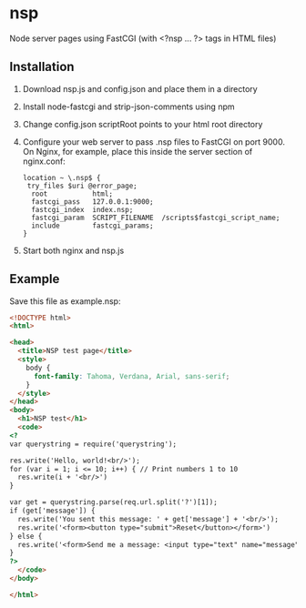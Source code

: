 # nsp
Node server pages using FastCGI (with &lt;?nsp ... ?&gt; tags in HTML files)

## Installation

1. Download nsp.js and config.json and place them in a directory
2. Install node-fastcgi and strip-json-comments using npm
3. Change config.json scriptRoot points to your html root directory
4. Configure your web server to pass .nsp files to FastCGI on port 9000. On Nginx, for example, place this inside the server section of nginx.conf:

   ```
   location ~ \.nsp$ {
    try_files $uri @error_page;
     root           html;
     fastcgi_pass   127.0.0.1:9000;
     fastcgi_index  index.nsp;
     fastcgi_param  SCRIPT_FILENAME  /scripts$fastcgi_script_name;
     include        fastcgi_params;
   }
   ```

5. Start both nginx and nsp.js

## Example

Save this file as example.nsp: 
```html
<!DOCTYPE html>
<html>

<head>
  <title>NSP test page</title>
  <style>
    body {
      font-family: Tahoma, Verdana, Arial, sans-serif;
    }
  </style>
</head>
<body>
  <h1>NSP test</h1>
  <code>
<?
var querystring = require('querystring');

res.write('Hello, world!<br/>');
for (var i = 1; i <= 10; i++) { // Print numbers 1 to 10
  res.write(i + '<br/>')
}

var get = querystring.parse(req.url.split('?')[1]);
if (get['message']) {
  res.write('You sent this message: ' + get['message'] + '<br/>');
  res.write('<form><button type="submit">Reset</button></form>')
} else {
  res.write('<form>Send me a message: <input type="text" name="message"></input> <button type="submit">Send!</button></form>');
}
?>
  </code>
</body>

</html>
```
